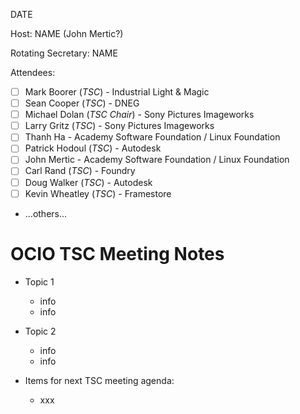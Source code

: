 DATE

Host: NAME (John Mertic?)

Rotating Secretary: NAME

Attendees:
  * [ ] Mark Boorer (_TSC_) - Industrial Light & Magic
  * [ ] Sean Cooper (_TSC_) - DNEG
  * [ ] Michael Dolan (_TSC Chair_) - Sony Pictures Imageworks
  * [ ] Larry Gritz (_TSC_) - Sony Pictures Imageworks
  * [ ] Thanh Ha - Academy Software Foundation / Linux Foundation
  * [ ] Patrick Hodoul (_TSC_) - Autodesk
  * [ ] John Mertic - Academy Software Foundation / Linux Foundation
  * [ ] Carl Rand (_TSC_) - Foundry
  * [ ] Doug Walker (_TSC_) - Autodesk
  * [ ] Kevin Wheatley (_TSC_) - Framestore
  * ...others...

# **OCIO TSC Meeting Notes**

* Topic 1
    - info
    - info

* Topic 2
    - info
    - info

* Items for next TSC meeting agenda:
    - xxx
    


